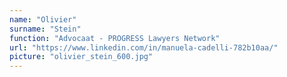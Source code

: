 ```yaml
---
name: "Olivier"
surname: "Stein"
function: "Advocaat - PROGRESS Lawyers Network"
url: "https://www.linkedin.com/in/manuela-cadelli-782b10aa/"
picture: "olivier_stein_600.jpg"
---
```

